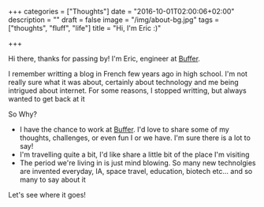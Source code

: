 +++
categories = ["Thoughts"]
date = "2016-10-01T02:00:06+02:00"
description = ""
draft = false
image = "/img/about-bg.jpg"
tags =  ["thoughts", "fluff", "life"]
title = "Hi, I'm Eric :)"

+++

Hi there, thanks for passing by! I'm Eric, engineer at [Buffer](https://buffer.com).

I remember writting a blog in French few years ago in high school. I'm not really sure what it was about, certainly about technology and me being intrigued about internet. For some reasons, I stopped writting, but always wanted to get back at it

So Why?

* I have the chance to work at [Buffer](https://buffer.com). I'd love to share some of my thoughts, challenges, or even fun I or we have. I'm sure there is a lot to say!
* I'm travelling quite a bit, I'd like share a little bit of the place I'm visiting
* The period we're living in is just mind blowing. So many new technolgies are invented everyday, IA, space travel, education, biotech etc... and so many to say about it

Let's see where it goes!